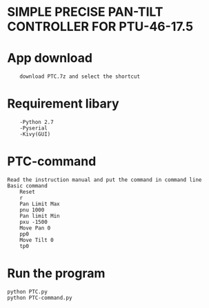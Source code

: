 #	SIMPLE PRECISE PAN-TILT CONTROLLER FOR PTU-46-17.5
#	App download
		download PTC.7z and select the shortcut
#	Requirement libary
		-Python 2.7
		-Pyserial
		-Kivy(GUI)
#	PTC-command
	Read the instruction manual and put the command in command line
	Basic command 
		Reset
		r
		Pan Limit Max
		pnu 1000
		Pan limit Min
		pxu -1500
		Move Pan 0
		pp0 
		Move Tilt 0 
		tp0

#	Run the program 
	python PTC.py
	python PTC-command.py
